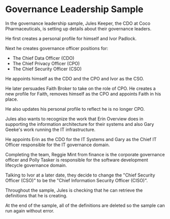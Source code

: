 <!-- SPDX-License-Identifier: CC-BY-4.0 -->
<!-- Copyright Contributors to the ODPi Egeria project. -->

# Governance Leadership Sample

In the governance leadership sample, Jules Keeper, the CDO at
Coco Pharmaceuticals, is setting up details about their
governance leaders.

He first creates a personal profile for himself and Ivor Padlock.

Next he creates governance officer positions for:

* The Chief Data Officer (CDO)
* The Chief Privacy Officer (CPO)
* The Chief Security Officer (CSO)

He appoints himself as the CDO and the CPO and Ivor as the CSO.

He later persuades Faith Broker to take on the role of CPO.
He creates a new profile for Faith, removes himself as the CPO
and appoints Faith in his place.

He also updates his personal profile to reflect he is no longer CPO.

Jules also wants to recognize the work that Erin Overview
does in supporting the information architecture for their
systems and also Gary Geeke's work running the IT infrastructure.

He appoints Erin as the CDO for the IT Systems and
Gary as the Chief IT Officer responsible for the
IT governance domain.

Completing the team, Reggie Mint from finance is the corporate
governance officer and Polly Tasker is responsible for the
software development lifecycle governance domain.

Talking to Ivor at a later date, they decide to change the
"Chief Security Officer (CSO)" to be the "Chief Information Security Officer (CISO)".

Throughout the sample, Jules is checking that he can retrieve the
definitions that he is creating.

At the end of the sample, all of the definitions are deleted
so the sample can run again without error.